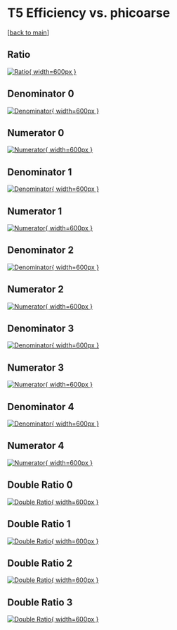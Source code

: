 # T5 Efficiency vs. phicoarse

[[back to main](./)]



## Ratio

[![Ratio](../mtv/var/T5_base_0_0_eff_phicoarse.png){ width=600px }](../mtv/var/T5_base_0_0_eff_phicoarse.pdf)

## Denominator 0

[![Denominator](../mtv/den/T5_base_0_0_eff_phicoarse_den0.png){ width=600px }](../mtv/den/T5_base_0_0_eff_phicoarse_den0.pdf)

## Numerator 0

[![Numerator](../mtv/num/T5_base_0_0_eff_phicoarse_num0.png){ width=600px }](../mtv/num/T5_base_0_0_eff_phicoarse_num0.pdf)

## Denominator 1

[![Denominator](../mtv/den/T5_base_0_0_eff_phicoarse_den1.png){ width=600px }](../mtv/den/T5_base_0_0_eff_phicoarse_den1.pdf)

## Numerator 1

[![Numerator](../mtv/num/T5_base_0_0_eff_phicoarse_num1.png){ width=600px }](../mtv/num/T5_base_0_0_eff_phicoarse_num1.pdf)

## Denominator 2

[![Denominator](../mtv/den/T5_base_0_0_eff_phicoarse_den2.png){ width=600px }](../mtv/den/T5_base_0_0_eff_phicoarse_den2.pdf)

## Numerator 2

[![Numerator](../mtv/num/T5_base_0_0_eff_phicoarse_num2.png){ width=600px }](../mtv/num/T5_base_0_0_eff_phicoarse_num2.pdf)

## Denominator 3

[![Denominator](../mtv/den/T5_base_0_0_eff_phicoarse_den3.png){ width=600px }](../mtv/den/T5_base_0_0_eff_phicoarse_den3.pdf)

## Numerator 3

[![Numerator](../mtv/num/T5_base_0_0_eff_phicoarse_num3.png){ width=600px }](../mtv/num/T5_base_0_0_eff_phicoarse_num3.pdf)

## Denominator 4

[![Denominator](../mtv/den/T5_base_0_0_eff_phicoarse_den4.png){ width=600px }](../mtv/den/T5_base_0_0_eff_phicoarse_den4.pdf)

## Numerator 4

[![Numerator](../mtv/num/T5_base_0_0_eff_phicoarse_num4.png){ width=600px }](../mtv/num/T5_base_0_0_eff_phicoarse_num4.pdf)

## Double Ratio 0

[![Double Ratio](../mtv/ratio/T5_base_0_0_eff_phicoarse_ratio0.png){ width=600px }](../mtv/ratio/T5_base_0_0_eff_phicoarse_ratio0.pdf)

## Double Ratio 1

[![Double Ratio](../mtv/ratio/T5_base_0_0_eff_phicoarse_ratio1.png){ width=600px }](../mtv/ratio/T5_base_0_0_eff_phicoarse_ratio1.pdf)

## Double Ratio 2

[![Double Ratio](../mtv/ratio/T5_base_0_0_eff_phicoarse_ratio2.png){ width=600px }](../mtv/ratio/T5_base_0_0_eff_phicoarse_ratio2.pdf)

## Double Ratio 3

[![Double Ratio](../mtv/ratio/T5_base_0_0_eff_phicoarse_ratio3.png){ width=600px }](../mtv/ratio/T5_base_0_0_eff_phicoarse_ratio3.pdf)

